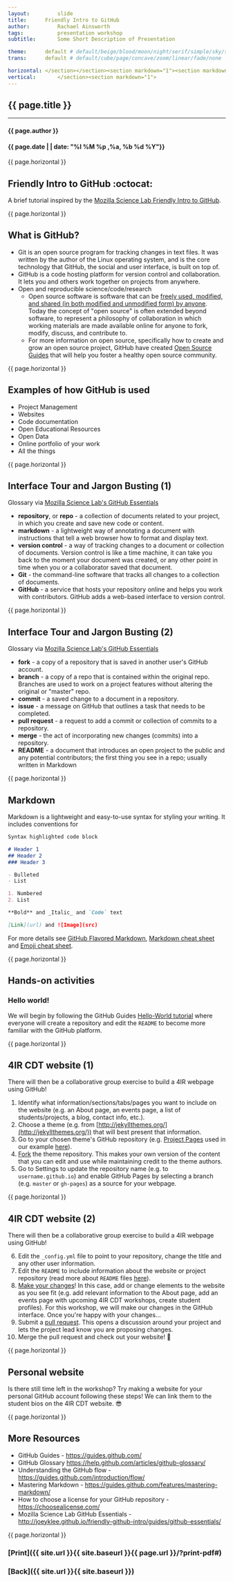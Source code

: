 ```yaml
---
layout:     	slide
title:     	Friendly Intro to GitHub
author:     	Rachael Ainsworth
tags:           presentation workshop
subtitle:    	Some Short Description of Presentation

theme:		default # default/beige/blood/moon/night/serif/simple/sky/solarized
trans:		default # default/cube/page/concave/zoom/linear/fade/none

horizontal:	</section></section><section markdown="1"><section markdown="1">
vertical:		</section><section markdown="1">
---
```

<section markdown="1"><section markdown="1">


## {{ page.title }}

<hr>

#### {{ page.author }}

#### {{ page.date | | date: "%I %M %p ,%a, %b %d %Y"}}

{{ page.horizontal }}
<!-- Start Writing Below in Markdown -->

## Friendly Intro to GitHub :octocat:

A brief tutorial inspired by the [Mozilla Science Lab Friendly Intro to GitHub](https://github.com/mozillascience/friendly-github). 

{{ page.horizontal }}

## What is GitHub?
* Git is an open source program for tracking changes in text files. It was written by the author of the Linux operating system, and is the core technology that GitHub, the social and user interface, is built on top of.
* GitHub is a code hosting platform for version control and collaboration. It lets you and others work together on projects from anywhere.
* Open and reproducible science/code/research
   * Open source software is software that can be [freely used, modified, and shared (in both modified and unmodified form) by anyone](http://opensource.org/definition). Today the concept of "open source" is often extended beyond software, to represent a philosophy of collaboration in which working materials are made available online for anyone to fork, modify, discuss, and contribute to.
   * For more information on open source, specifically how to create and grow an open source project, GitHub have created [Open Source Guides](https://opensource.guide/) that will help you foster a healthy open source community.

{{ page.horizontal }}

## Examples of how GitHub is used

* Project Management
* Websites
* Code documentation
* Open Educational Resources
* Open Data
* Online portfolio of your work
* All the things

{{ page.horizontal }}

## Interface Tour and Jargon Busting (1)
Glossary via [Mozilla Science Lab's GitHub Essentials](http://joeyklee.github.io/friendly-github-intro/guides/github-essentials/#glossary)

* **repository**, or **repo** - a collection of documents related to your project, in which you create and save new code or content.
* **markdown** - a lightweight way of annotating a document with instructions that tell a web browser how to format and display text.
* **version control** - a way of tracking changes to a document or collection of documents. Version control is like a time machine, it can take you back to the moment your document was created, or any other point in time when you or a collaborator saved that document.
* **Git** - the command-line software that tracks all changes to a collection of documents.
* **GitHub** - a service that hosts your repository online and helps you work with contributors. GitHub adds a web-based interface to version control.


{{ page.horizontal }}

## Interface Tour and Jargon Busting (2)
Glossary via [Mozilla Science Lab's GitHub Essentials](http://joeyklee.github.io/friendly-github-intro/guides/github-essentials/#glossary)

* **fork** - a copy of a repository that is saved in another user's GitHub account.
* **branch** - a copy of a repo that is contained within the original repo. Branches are used to work on a project features without altering the original or "master" repo.
* **commit** - a saved change to a document in a repository.
* **issue** - a message on GitHub that outlines a task that needs to be completed.
* **pull request** - a request to add a commit or collection of commits to a repository.
* **merge** - the act of incorporating new changes (commits) into a repository.
* **README** - a document that introduces an open project to the public and any potential contributors; the first thing you see in a repo; usually written in Markdown


{{ page.horizontal }}

## Markdown

Markdown is a lightweight and easy-to-use syntax for styling your writing. It includes conventions for

```markdown
Syntax highlighted code block

# Header 1
## Header 2
### Header 3

- Bulleted
- List

1. Numbered
2. List

**Bold** and _Italic_ and `Code` text

[Link](url) and ![Image](src)
```

For more details see [GitHub Flavored Markdown](https://guides.github.com/features/mastering-markdown/), [Markdown cheat sheet](https://github.com/adam-p/markdown-here/wiki/Markdown-Cheatsheet) and [Emoji cheat sheet](http://www.webpagefx.com/tools/emoji-cheat-sheet/).

{{ page.horizontal }}

## Hands-on activities

### Hello world!
We will begin by following the GitHub Guides [Hello-World tutorial](https://guides.github.com/activities/hello-world/) where everyone will create a repository and edit the `README` to become more familiar with the GitHub platform.

{{ page.horizontal }}

## 4IR CDT website (1)
There will then be a collaborative group exercise to build a 4IR webpage using GitHub!

1. Identify what information/sections/tabs/pages you want to include on the website (e.g. an About page, an events page, a list of students/projects, a blog, contact info, etc.).
2. Choose a theme (e.g. from [http://jekyllthemes.org/](http://jekyllthemes.org/)) that will best present that information.
3. Go to your chosen theme's GitHub repository (e.g. [Project Pages](https://github.com/projectpages/project-pages) used in our example [here](https://rainsworth.github.io/4IR-GitHub-Workshop/)).
4. [Fork](https://help.github.com/articles/fork-a-repo/) the theme repository. This makes your own version of the content that you can edit and use while maintaining credit to the theme authors.
5. Go to Settings to update the repository name (e.g. to `username.github.io`) and enable GitHub Pages by selecting a branch (e.g. `master` or `gh-pages`) as a source for your webpage.


{{ page.horizontal }}

## 4IR CDT website (2)
There will then be a collaborative group exercise to build a 4IR webpage using GitHub!

6. Edit the `_config.yml` file to point to your repository, change the title and any other user information.
7. Edit the `README` to include information about the website or project repository (read more about `README` files [here](https://help.github.com/articles/about-readmes/)).
8. [Make your changes](https://guides.github.com/activities/forking/#making-changes)! In this case, add or change elements to the website as you see fit (e.g. add relevant information to the About page, add an events page with upcoming 4IR CDT workshops, create student profiles). For this workshop, we will make our changes in the GitHub interface. Once you're happy with your changes...
9. Submit a [pull request](https://help.github.com/articles/proposing-changes-to-a-project-with-pull-requests/). This opens a discussion around your project and lets the project lead know you are proposing changes.
10. Merge the pull request and check out your website! :tada:

{{ page.horizontal }}

## Personal website

Is there still time left in the workshop? Try making a website for your personal GitHub account following these steps! We can link them to the student bios on the 4IR CDT website. :sunglasses:


{{ page.horizontal }}

## More Resources

* GitHub Guides - https://guides.github.com/
* GitHub Glossary https://help.github.com/articles/github-glossary/
* Understanding the GitHub flow - https://guides.github.com/introduction/flow/
* Mastering Markdown - https://guides.github.com/features/mastering-markdown/
* How to choose a license for your GitHub repository - https://choosealicense.com/
* Mozilla Science Lab GitHub Essentials - http://joeyklee.github.io/friendly-github-intro/guides/github-essentials/


<!-- End Here -->
{{ page.horizontal }}

# [Print]({{ site.url }}{{ site.baseurl }}{{ page.url }}/?print-pdf#)

# [Back]({{ site.url }}{{ site.baseurl }})

</section></section>
